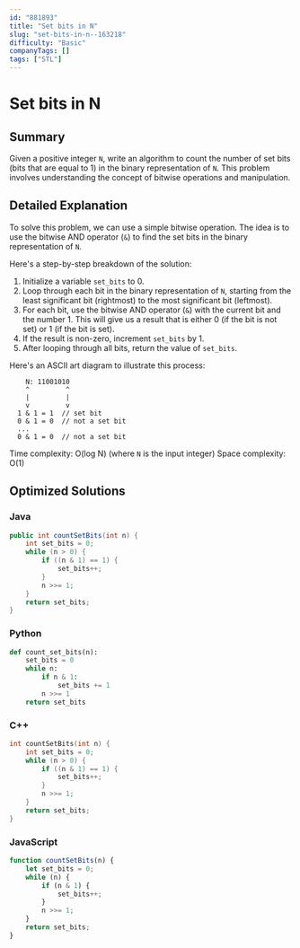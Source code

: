 ```yaml
---
id: "881893"
title: "Set bits in N"
slug: "set-bits-in-n--163218"
difficulty: "Basic"
companyTags: []
tags: ["STL"]
---
```


**Set bits in N**
===============

## Summary
Given a positive integer `N`, write an algorithm to count the number of set bits (bits that are equal to 1) in the binary representation of `N`. This problem involves understanding the concept of bitwise operations and manipulation.

## Detailed Explanation
To solve this problem, we can use a simple bitwise operation. The idea is to use the bitwise AND operator (`&`) to find the set bits in the binary representation of `N`.

Here's a step-by-step breakdown of the solution:

1. Initialize a variable `set_bits` to 0.
2. Loop through each bit in the binary representation of `N`, starting from the least significant bit (rightmost) to the most significant bit (leftmost).
3. For each bit, use the bitwise AND operator (`&`) with the current bit and the number 1. This will give us a result that is either 0 (if the bit is not set) or 1 (if the bit is set).
4. If the result is non-zero, increment `set_bits` by 1.
5. After looping through all bits, return the value of `set_bits`.

Here's an ASCII art diagram to illustrate this process:
```
    N: 11001010
    ^         ^
    |         |
    v         v
  1 & 1 = 1  // set bit
  0 & 1 = 0  // not a set bit
  ...
  0 & 1 = 0  // not a set bit
```
Time complexity: O(log N) (where `N` is the input integer)
Space complexity: O(1)

## Optimized Solutions

### Java
```java
public int countSetBits(int n) {
    int set_bits = 0;
    while (n > 0) {
        if ((n & 1) == 1) {
            set_bits++;
        }
        n >>= 1;
    }
    return set_bits;
}
```

### Python
```python
def count_set_bits(n):
    set_bits = 0
    while n:
        if n & 1:
            set_bits += 1
        n >>= 1
    return set_bits
```

### C++
```cpp
int countSetBits(int n) {
    int set_bits = 0;
    while (n > 0) {
        if ((n & 1) == 1) {
            set_bits++;
        }
        n >>= 1;
    }
    return set_bits;
}
```

### JavaScript
```javascript
function countSetBits(n) {
    let set_bits = 0;
    while (n) {
        if (n & 1) {
            set_bits++;
        }
        n >>= 1;
    }
    return set_bits;
}
```